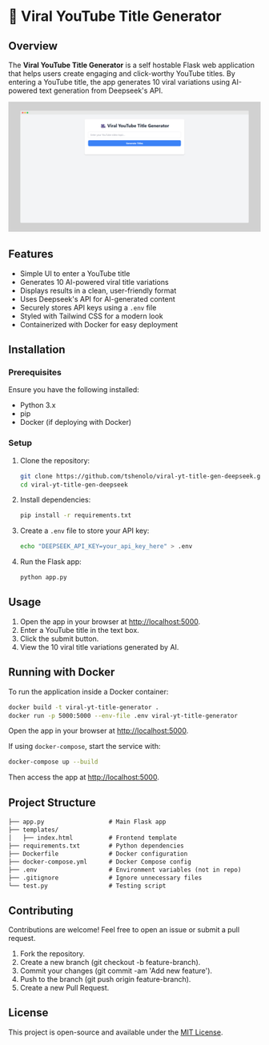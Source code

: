 # 🚀 Viral YouTube Title Generator

## Overview
The **Viral YouTube Title Generator** is a self hostable Flask web application that helps users create engaging and click-worthy YouTube titles. By entering a YouTube title, the app generates 10 viral variations using AI-powered text generation from Deepseek's API.

![Screenshot](app-screenshot.png)

## Features
- Simple UI to enter a YouTube title
- Generates 10 AI-powered viral title variations
- Displays results in a clean, user-friendly format
- Uses Deepseek's API for AI-generated content
- Securely stores API keys using a `.env` file
- Styled with Tailwind CSS for a modern look
- Containerized with Docker for easy deployment

## Installation

### Prerequisites
Ensure you have the following installed:
- Python 3.x
- pip
- Docker (if deploying with Docker)

### Setup
1. Clone the repository:
   ```sh
   git clone https://github.com/tshenolo/viral-yt-title-gen-deepseek.git
   cd viral-yt-title-gen-deepseek
   ```
2. Install dependencies:
   ```sh
   pip install -r requirements.txt
   ```
3. Create a `.env` file to store your API key:
   ```sh
   echo "DEEPSEEK_API_KEY=your_api_key_here" > .env
   ```
4. Run the Flask app:
   ```sh
   python app.py
   ```

## Usage
1. Open the app in your browser at [http://localhost:5000](http://localhost:5000).
2. Enter a YouTube title in the text box.
3. Click the submit button.
4. View the 10 viral title variations generated by AI.

## Running with Docker
To run the application inside a Docker container:
```sh
docker build -t viral-yt-title-generator .
docker run -p 5000:5000 --env-file .env viral-yt-title-generator
```

Open the app in your browser at [http://localhost:5000](http://localhost:5000).

If using `docker-compose`, start the service with:
```sh
docker-compose up --build
```

Then access the app at [http://localhost:5000](http://localhost:5000).

## Project Structure
```
├── app.py                  # Main Flask app
├── templates/
│   ├── index.html          # Frontend template
├── requirements.txt        # Python dependencies
├── Dockerfile              # Docker configuration
├── docker-compose.yml      # Docker Compose config
├── .env                    # Environment variables (not in repo)
├── .gitignore              # Ignore unnecessary files
└── test.py                 # Testing script
```

## Contributing
Contributions are welcome! Feel free to open an issue or submit a pull request.

1. Fork the repository.
2. Create a new branch (git checkout -b feature-branch).
3. Commit your changes (git commit -am 'Add new feature').
4. Push to the branch (git push origin feature-branch).
5. Create a new Pull Request.

## License
This project is open-source and available under the [MIT License](LICENSE).

